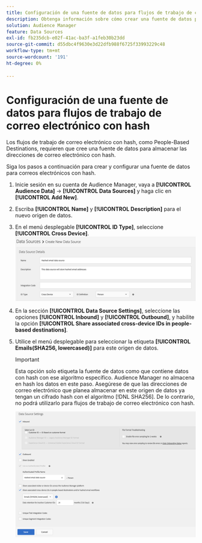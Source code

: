```yaml
---
title: Configuración de una fuente de datos para flujos de trabajo de correo electrónico con hash
description: Obtenga información sobre cómo crear una fuente de datos para almacenar correos electrónicos con hash para flujos de trabajo de correo electrónico con hash.
solution: Audience Manager
feature: Data Sources
exl-id: fb235dcb-e02f-41ac-ba3f-a1feb30b23dd
source-git-commit: d55dbc4f9630e3d22dfb988f6725f33993229c48
workflow-type: tm+mt
source-wordcount: '191'
ht-degree: 0%

---
```


# Configuración de una fuente de datos para flujos de trabajo de correo electrónico con hash

Los flujos de trabajo de correo electrónico con hash, como People-Based Destinations, requieren que cree una fuente de datos para almacenar las direcciones de correo electrónico con hash.

Siga los pasos a continuación para crear y configurar una fuente de datos para correos electrónicos con hash.

1. Inicie sesión en su cuenta de Audience Manager, vaya a **[!UICONTROL Audience Data]** -> **[!UICONTROL Data Sources]** y haga clic en **[!UICONTROL Add New]**.
1. Escriba **[!UICONTROL Name]** y **[!UICONTROL Description]** para el nuevo origen de datos.
1. En el menú desplegable **[!UICONTROL ID Type]**, seleccione **[!UICONTROL Cross Device]**.
   ![Imagen de la interfaz de usuario de Audience Manager que muestra la sección de detalles de la fuente de datos.](../features/assets/create-hashed-email-data-source.png)
1. En la sección **[!UICONTROL Data Source Settings]**, seleccione las opciones **[!UICONTROL Inbound]** y **[!UICONTROL Outbound]**, y habilite la opción **[!UICONTROL Share associated cross-device IDs in people-based destinations]**.
1. Utilice el menú desplegable para seleccionar la etiqueta **[!UICONTROL Emails(SHA256, lowercased)]** para este origen de datos.

   >[!IMPORTANT]
   >
   >Esta opción solo etiqueta la fuente de datos como que contiene datos con hash con ese algoritmo específico. Audience Manager no almacena en hash los datos en este paso. Asegúrese de que las direcciones de correo electrónico que planea almacenar en este origen de datos ya tengan un cifrado hash con el algoritmo [!DNL SHA256]. De lo contrario, no podrá utilizarlo para flujos de trabajo de correo electrónico con hash.

   ![Imagen de la interfaz de usuario de Audience Manager que muestra la sección de configuración del origen de datos.](../features/assets/data-source-settings.png)
